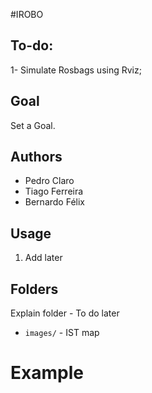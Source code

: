 #IROBO

## To-do:

1- Simulate Rosbags using Rviz; 


## Goal

Set a Goal. 

## Authors

- Pedro Claro
- Tiago Ferreira
- Bernardo Félix


## Usage
1. Add later

## Folders

Explain folder - To do later
- `images/` - IST map

# Example
